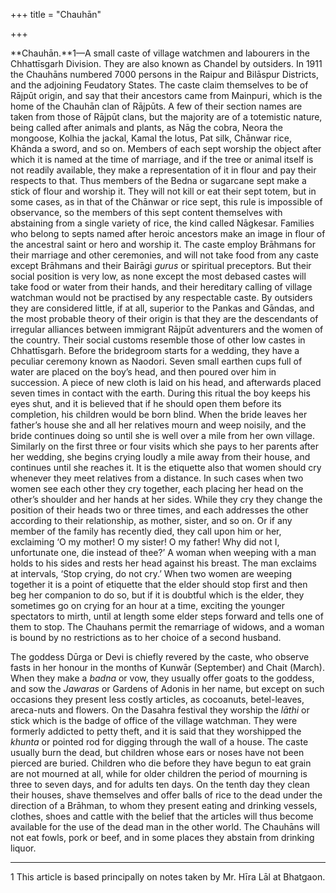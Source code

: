 +++
title = "Chauhān"

+++

**Chauhān.**1—A small caste of village watchmen and labourers in the Chhattīsgarh Division. They are also known as Chandel by outsiders. In 1911 the Chauhāns numbered 7000 persons in the Raipur and Bilāspur Districts, and the adjoining Feudatory States. The caste claim themselves to be of Rājpūt origin, and say that their ancestors came from Mainpuri, which is the home of the Chauhān clan of Rājpūts. A few of their section names are taken from those of Rājpūt clans, but the majority are of a totemistic nature, being called after animals and plants, as Nāg the cobra, Neora the mongoose, Kolhia the jackal, Kamal the lotus, Pat silk, Chānwar rice, Khānda a sword, and so on. Members of each sept worship the object after which it is named at the time of marriage, and if the tree or animal itself is not readily available, they make a representation of it in flour and pay their respects to that. Thus members of the Bedna or sugarcane sept make a stick of flour and worship it. They will not kill or eat their sept totem, but in some cases, as in that of the Chānwar or rice sept, this rule is impossible of observance, so the members of this sept content themselves with abstaining from a single variety of rice, the kind called Nāgkesar. Families who belong to septs named after heroic ancestors make an image in flour of the ancestral saint or hero and worship it. The caste employ Brāhmans for their marriage and other ceremonies, and will not take food from any caste except Brāhmans and their Bairāgi *gurus* or spiritual preceptors. But their social position is very low, as none except the most debased castes will take food or water from their hands, and their hereditary calling of village watchman would not be practised by any respectable caste. By outsiders they are considered little, if at all, superior to the Pankas and Gāndas, and the most probable theory of their origin is that they are the descendants of irregular alliances between immigrant Rājpūt adventurers and the women of the country. Their social customs resemble those of other low castes in Chhattīsgarh. Before the bridegroom starts for a wedding, they have a peculiar ceremony known as Naodori. Seven small earthen cups full of water are placed on the boy’s head, and then poured over him in succession. A piece of new cloth is laid on his head, and afterwards placed seven times in contact with the earth. During this ritual the boy keeps his eyes shut, and it is believed that if he should open them before its completion, his children would be born blind. When the bride leaves her father’s house she and all her relatives mourn and weep noisily, and the bride continues doing so until she is well over a mile from her own village. Similarly on the first three or four visits which she pays to her parents after her wedding, she begins crying loudly a mile away from their house, and continues until she reaches it. It is the etiquette also that women should cry whenever they meet relatives from a distance. In such cases when two women see each other they cry together, each placing her head on the other’s shoulder and her hands at her sides. While they cry they change the position of their heads two or three times, and each addresses the other according to their relationship, as mother, sister, and so on. Or if any member of the family has recently died, they call upon him or her, exclaiming ‘O my mother\! O my sister\! O my father\! Why did not I, unfortunate one, die instead of thee?’ A woman when weeping with a man holds to his sides and rests her head against his breast. The man exclaims at intervals, ‘Stop crying, do not cry.’ When two women are weeping together it is a point of etiquette that the elder should stop first and then beg her companion to do so, but if it is doubtful which is the elder, they sometimes go on crying for an hour at a time, exciting the younger spectators to mirth, until at length some elder steps forward and tells one of them to stop. The Chauhans permit the remarriage of widows, and a woman is bound by no restrictions as to her choice of a second husband. 

The goddess Dūrga or Devi is chiefly revered by the caste, who observe fasts in her honour in the months of Kunwār \(September\) and Chait \(March\). When they make a *badna* or vow, they usually offer goats to the goddess, and sow the *Jawaras* or Gardens of Adonis in her name, but except on such occasions they present less costly articles, as cocoanuts, betel-leaves, areca-nuts and flowers. On the Dasahra festival they worship the *lāthi* or stick which is the badge of office of the village watchman. They were formerly addicted to petty theft, and it is said that they worshipped the *khunta* or pointed rod for digging through the wall of a house. The caste usually burn the dead, but children whose ears or noses have not been pierced are buried. Children who die before they have begun to eat grain are not mourned at all, while for older children the period of mourning is three to seven days, and for adults ten days. On the tenth day they clean their houses, shave themselves and offer balls of rice to the dead under the direction of a Brāhman, to whom they present eating and drinking vessels, clothes, shoes and cattle with the belief that the articles will thus become available for the use of the dead man in the other world. The Chauhāns will not eat fowls, pork or beef, and in some places they abstain from drinking liquor. 

___________________

1 This article is based principally on notes taken by Mr. Hīra Lāl at Bhatgaon. 

